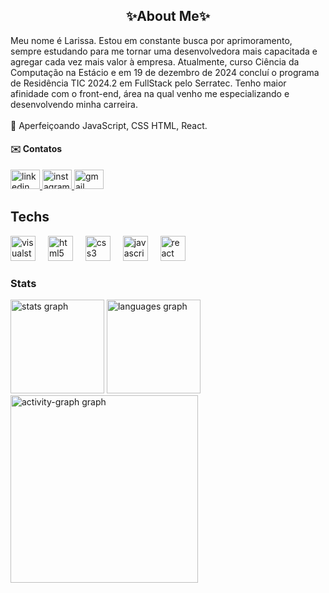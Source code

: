 <h2 align="center">✨About Me✨</h2>


<p align="left">Meu nome é Larissa. Estou em constante busca por aprimoramento, sempre estudando para me tornar uma desenvolvedora mais capacitada e agregar cada vez mais valor à empresa. Atualmente, curso Ciência da Computação na Estácio e em 19 de dezembro de 2024 concluí o programa de Residência TIC 2024.2 em FullStack pelo Serratec. Tenho maior afinidade com o front-end, área na qual venho me especializando e desenvolvendo minha carreira.<br><br>🍃 Aperfeiçoando JavaScript, CSS HTML, React.</p>


<h4 align="left">✉️ Contatos</h4>


<div align="left">
  <a href="https://www.linkedin.com/in/larissa-anuncia%C3%A7%C3%A3o-teodoro-16265825a/" target="_blank">
    <img src="https://raw.githubusercontent.com/maurodesouza/profile-readme-generator/master/src/assets/icons/social/linkedin/default.svg" width="47" height="31" alt="linkedin logo"  />
  </a>
  <a href="https://www.instagram.com/teodoro_larii?igsh=MWJ4bmx1djZncGM3bQ==" target="_blank">
    <img src="https://raw.githubusercontent.com/maurodesouza/profile-readme-generator/master/src/assets/icons/social/instagram/default.svg" width="47" height="31" alt="instagram logo"  />
  </a>
  <a href="anunciacaoteodor@gmail.com" target="_blank">
    <img src="https://raw.githubusercontent.com/maurodesouza/profile-readme-generator/master/src/assets/icons/social/gmail/default.svg" width="47" height="31" alt="gmail logo"  />
  </a>
</div>



<h2 align="left">Techs</h2>



<div align="left">
  <img src="https://cdn.jsdelivr.net/gh/devicons/devicon/icons/visualstudio/visualstudio-plain.svg" height="40" alt="visualstudio logo"  />
  <img width="12" />
  <img src="https://cdn.jsdelivr.net/gh/devicons/devicon/icons/html5/html5-original.svg" height="40" alt="html5 logo"  />
  <img width="12" />
  <img src="https://cdn.jsdelivr.net/gh/devicons/devicon/icons/css3/css3-original.svg" height="40" alt="css3 logo"  />
  <img width="12" />
  <img src="https://cdn.jsdelivr.net/gh/devicons/devicon/icons/javascript/javascript-original.svg" height="40" alt="javascript logo"  />
  <img width="12" />
  <img src="https://cdn.jsdelivr.net/gh/devicons/devicon/icons/react/react-original.svg" height="40" alt="react logo"  />
</div>

<h3 align="left">Stats</h3>



<div align="left">
  <img src="https://github-readme-stats.vercel.app/api?username=lari-blip&hide_title=false&hide_rank=false&show_icons=true&include_all_commits=true&count_private=true&disable_animations=false&theme=moltack&locale=en&hide_border=false&order=1" height="150" alt="stats graph"  />
  <img src="https://github-readme-stats.vercel.app/api/top-langs?username=lari-blip&locale=en&hide_title=false&layout=compact&card_width=320&langs_count=5&theme=moltack&hide_border=false&order=2" height="150" alt="languages graph"  />
  <img src="https://github-readme-activity-graph.vercel.app/graph?username=lari-blip&radius=16&theme=tokyo-day&area=true&order=5" height="300" alt="activity-graph graph"  />
</div>


